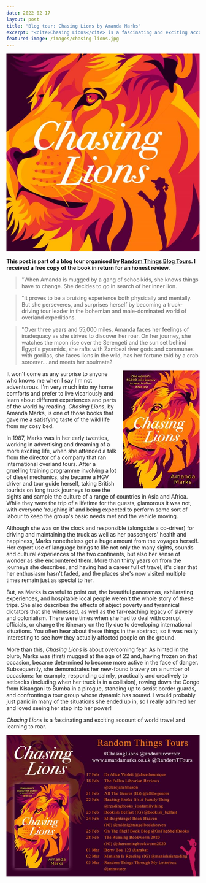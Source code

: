 ```yaml
---
date: 2022-02-17
layout: post
title: "Blog tour: Chasing Lions by Amanda Marks"
excerpt: "<cite>Chasing Lions</cite> is a fascinating and exciting account of world travel and learning to roar."
featured-image: /images/chasing-lions.jpg
---
```


![Chasing Lions](/images/chasing-lions.jpg)

**This post is part of a blog tour organised by [Random Things Blog Tours](http://randomthingsthroughmyletterbox.blogspot.com/p/services-to-publishers-authors-blog.html). I received a free copy of the book in return for an honest review.**

> "When Amanda is mugged by a gang of schoolkids, she knows things have to change. She decides to go in search of her inner lion.

> "It proves to be a bruising experience both physically and mentally. But she perseveres, and surprises herself by becoming a truck-driving tour leader in the bohemian and male-dominated world of overland expeditions.

> "Over three years and 55,000 miles, Amanda faces her feelings of inadequacy as she strives to discover her roar. On her journey, she watches the moon rise over the Serengeti and the sun set behind Egypt's pyramids, she rafts with Zambezi river gods and communes with gorillas, she faces lions in the wild, has her fortune told by a crab sorcerer... and meets her soulmate?

<img src="/images/chasing-lions-200.jpg" alt="Chasing Lions" style="float: right; margin-bottom: 10px; margin-left: 10px;">

It won't come as any surprise to anyone who knows me when I say I'm not adventurous. I'm very much into my home comforts and prefer to live vicariously and learn about different experiences and parts of the world by reading. <cite>Chasing Lions</cite>, by Amanda Marks, is one of those books that gave me a satisfying taste of the wild life from my cosy bed.

In 1987, Marks was in her early twenties, working in advertising and dreaming of a more exciting life, when she attended a talk from the director of a company that ran international overland tours. After a gruelling training programme involving a lot of diesel mechanics, she became a HGV driver and tour guide herself, taking British tourists on long truck journeys to see the sights and sample the culture of a range of countries in Asia and Africa. While they were the trip of a lifetime for the guests, glamorous it was not, with everyone 'roughing it' and being expected to perform some sort of labour to keep the group's basic needs met and the vehicle moving.

Although she was on the clock and responsible (alongside a co-driver) for driving and maintaining the truck as well as her passengers' health and happiness, Marks nonetheless got a huge amount from the voyages herself. Her expert use of language brings to life not only the many sights, sounds and cultural experiences of the two continents, but also her sense of wonder as she encountered them. More than thirty years on from the journeys she describes, and having had a career full of travel, it's clear that her enthusiasm hasn't faded, and the places she's now visited multiple times remain just as special to her.

But, as Marks is careful to point out, the beautiful panoramas, exhilarating experiences, and hospitable local people weren't the whole story of these trips. She also describes the effects of abject poverty and tyrannical dictators that she witnessed, as well as the far-reaching legacy of slavery and colonialism. There were times when she had to deal with corrupt officials, or change the itinerary on the fly due to developing international situations. You often hear about these things in the abstract, so it was really interesting to see how they actually affected people on the ground.

More than this, <cite>Chasing Lions</cite> is about overcoming fear. As hinted in the blurb, Marks was (first) mugged at the age of 22 and, having frozen on that occasion, became determined to become more active in the face of danger. Subsequently, she demonstrates her new-found bravery on a number of occasions: for example, responding calmly, practically and creatively to setbacks (including when her truck is in a collision), rowing down the Congo from Kisangani to Bumba in a pirogue, standing up to sexist border guards, and confronting a tour group whose dynamic has soured. I would probably just panic in many of the situations she ended up in, so I really admired her and loved seeing her step into her power!

<cite>Chasing Lions</cite> is a fascinating and exciting account of world travel and learning to roar.

![Chasing Lions blog tour banner](/images/chasing-lions-banner.jpg)
